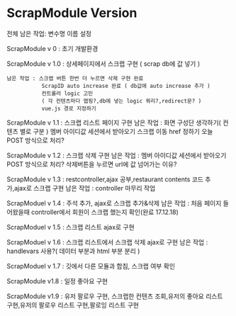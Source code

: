 # ScrapModule Version

전체 남은 작업: 변수명 이름 설정 

ScrapModule v 0 : 초기 개발환경

ScrapModule v 1.0 : 상세페이지에서 스크랩 구현 ( scrap db에 값 넣기 )
```
남은 작업 : 스크랩 버튼 한번 더 누르면 삭제 구현 완료  
		   ScrapID auto increase 완료 ( db값에 auto increase 추가 )
		   컨트롤러 logic 고민 
		   ( 각 컨텐츠마다 맵핑?,db에 넣는 logic 쿼리?,redirect문? )
		   vue.js 경로 지정하기
```

ScrapModule v 1.1 : 스크랩 리스트 페이지 구현
	남은 작업 : 화면 구성단 생각하기( 컨텐츠 별로 구분 ) 
	    	  멤버 아이디값 세션에서 받아오기
			  스크랩 이동 href 정하기 오늘
			  POST 방식으로 처리?

ScrapModule v 1.2 : 스크랩 삭제 구현
	남은 작업 : 멤버 아이디값 세션에서 받아오기
			   POST 방식으로 처리?
			   삭제버튼을 누르면 url에 값 넘어가는 이유?

ScrapModule v 1.3 : restcontroller,ajax 공부,restaurant contents 코드 추가,ajax로 스크랩 구현
	남은 작업 : controller 마무리 작업

ScrapModuel v 1.4 : 주석 추가, ajax로 스크랩 추가&삭제
	남은 작업 : 처음 페이지 들어왔을때 controller에서 회원이 스크랩 했는지 확인(완료 17.12.18)

ScrapModuel v 1.5 : 스크랩 리스트 ajax로 구현

ScrapModuel v 1.6 : 스크랩 리스트에서 스크랩 삭제 ajax로 구현
	남은 작업 : handlevars 사용?( 데이터 부분과 html 부분 분리 )

ScrapModuel v 1.7 : 깃에서 다른 모듈과 합침, 스크랩 여부 확인

ScrapModule v1.8 : 일정 좋아요 구현

ScrapModule v1.9 : 유저 팔로우 구현, 스크랩한 컨텐츠 조회,유저의 좋아요 리스트 구현,유저의 팔로우 리스트 구현,팔로잉 리스트 구현

